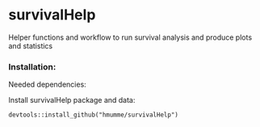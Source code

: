 # survivalHelp
Helper functions and workflow to run survival analysis and produce plots and statistics

### Installation:
Needed dependencies:

Install survivalHelp package and data:
```
devtools::install_github("hmumme/survivalHelp")
```
